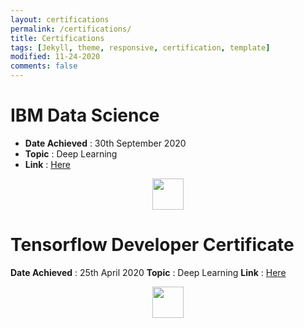 ```yaml
---
layout: certifications
permalink: /certifications/
title: Certifications
tags: [Jekyll, theme, responsive, certification, template]
modified: 11-24-2020
comments: false
---
```


# IBM Data Science 
- **Date Achieved** : 30th September 2020
- **Topic** : Deep Learning 
- **Link** : [Here](https://coursera.org/share/229c01ca9dc2bacfd5e7800d6c690e55)

<p align="center">
<img src="https://dacfa68b-9b35-49a4-8c39-2e4e844149b1.ws-us02.gitpod.io/mini-browser/workspace/shayanriyaz.github.io/images/cert/IBM-DataScience.png" width="50">
</p> 

# Tensorflow Developer Certificate

**Date Achieved** : 25th April 2020
**Topic** : Deep Learning 
**Link** : [Here](https://coursera.org/share/9491b011c48eea41e18d332fc3483f67)
<p align="center">
<img src="https://dacfa68b-9b35-49a4-8c39-2e4e844149b1.ws-us02.gitpod.io/mini-browser/workspace/shayanriyaz.github.io/images/cert/TensorFlow-DevelopersCert.png" width="50">
</p> 